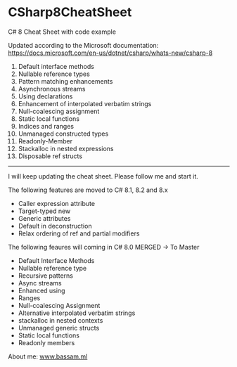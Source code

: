 # CSharp8CheatSheet
C# 8 Cheat Sheet with code example

Updated according to the Microsoft documentation:
https://docs.microsoft.com/en-us/dotnet/csharp/whats-new/csharp-8

1) Default interface methods
2) Nullable reference types
3) Pattern matching enhancements 
4) Asynchronous streams
5) Using declarations
6) Enhancement of interpolated verbatim strings
7) Null-coalescing assignment
8) Static local functions
9) Indices and ranges
10) Unmanaged constructed types
11) Readonly-Member
12) Stackalloc in nested expressions
13) Disposable ref structs

________________________________________________________________________________________________________________________


 
I will keep updating the cheat sheet. Please follow me and start it.
  
The following features are moved to C# 8.1, 8.2 and 8.x

- Caller expression attribute
- Target-typed new
- Generic attributes
- Default in deconstruction
- Relax ordering of ref and partial modifiers

The following feaures will coming in C# 8.0 MERGED -> To Master

- Default Interface Methods
- Nullable reference type
- Recursive patterns
- Async streams
- Enhanced using
- Ranges
- Null-coalescing Assignment
- Alternative interpolated verbatim strings
- stackalloc in nested contexts
- Unmanaged generic structs
- Static local functions
- Readonly members
 
About me: www.bassam.ml
